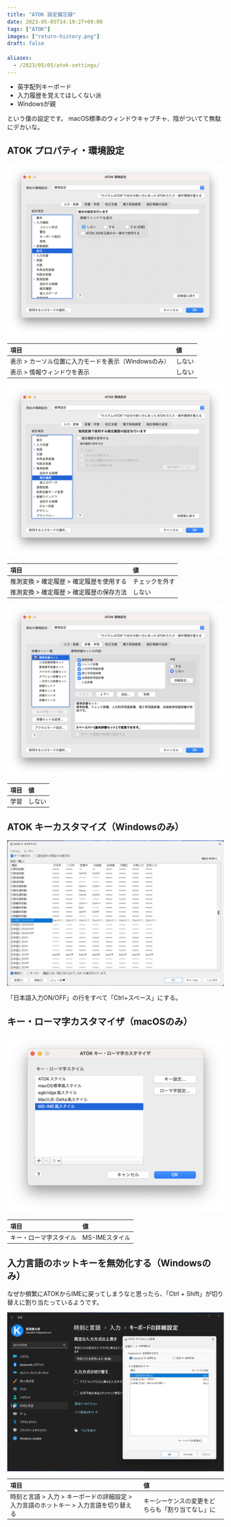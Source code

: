 ```yaml
---
title: "ATOK 設定備忘録"
date: 2023-05-05T14:19:27+09:00
tags: ["ATOK"]
images: ["return-history.png"]
draft: false

aliases:
  - /2023/05/05/atok-settings/
---
```


- 英字配列キーボード
- 入力履歴を覚えてほしくない派
- Windowsが親

という僕の設定です。
macOS標準のウィンドウキャプチャ、陰がついてて無駄にデカいな。

## ATOK プロパティ・環境設定

![ATOK プロパティ 入力･変換 > 表示](atok-property.png)

| 項目                                                 | 値     |
| :--------------------------------------------------- | :----- |
| 表示 > カーソル位置に入力モードを表示（Windowsのみ） | しない |
| 表示 > 情報ウィンドウを表示                          | しない |

![ATOK プロパティ 入力･変換 > 推測変換 > 確定履歴](return-history.png)

| 項目                                      | 値             |
| :---------------------------------------- | :------------- |
| 推測変換 > 確定履歴 > 確定履歴を使用する  | チェックを外す |
| 推測変換 > 確定履歴 >  確定履歴の保存方法 | しない         |

![ATOK プロパティ 辞書･学習](history.png)

| 項目 | 値     |
| :--- | :----- |
| 学習 | しない |

## ATOK キーカスタマイズ（Windowsのみ）

![ATOK キーカスタマイズ](key-customizer-windows.png)

「日本語入力ON/OFF」の行をすべて「Ctrl+スペース」にする。

## キー・ローマ字カスタマイザ（macOSのみ）

![キー・ローマ字カスタマイザ](key-customizer.png)

| 項目                   | 値             |
| :--------------------- | :------------- |
| キー・ローマ字スタイル | MS-IMEスタイル |

## 入力言語のホットキーを無効化する（Windowsのみ）

なぜか頻繁にATOKからIMEに戻ってしまうなと思ったら、「Ctrl + Shift」が切り替えに割り当たっているようです。

![テキスト サービスと入力言語](input-hotkey.png)

| 項目                                                                                   | 値                                               |
| :------------------------------------------------------------------------------------- | :----------------------------------------------- |
| 時刻と言語 > 入力 > キーボードの詳細設定 > 入力言語のホットキー > 入力言語を切り替える | キーシーケンスの変更をどちらも「割り当てなし」に |
